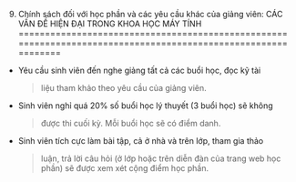 9. Chính sách đối với học phần và các yêu cầu khác của giảng viên: CÁC VẤN ĐỀ HIỆN ĐẠI TRONG KHOA HỌC MÁY TÍNH
==============================================================================================================

-   Yêu cầu sinh viên đến nghe giảng tất cả các buổi học, đọc kỹ tài
    > liệu tham khảo theo yêu cầu của giảng viên.

-   Sinh viên nghỉ quá 20% số buổi học lý thuyết (3 buổi học) sẽ không
    > được thi cuối kỳ. Mỗi buổi học sẽ có điểm danh.

-   Sinh viên tích cực làm bài tập, cả ở nhà và trên lớp, tham gia thảo
    > luận, trả lời câu hỏi (ở lớp hoặc trên diễn đàn của trang web học
    > phần) sẽ được xem xét cộng điểm học phần.


